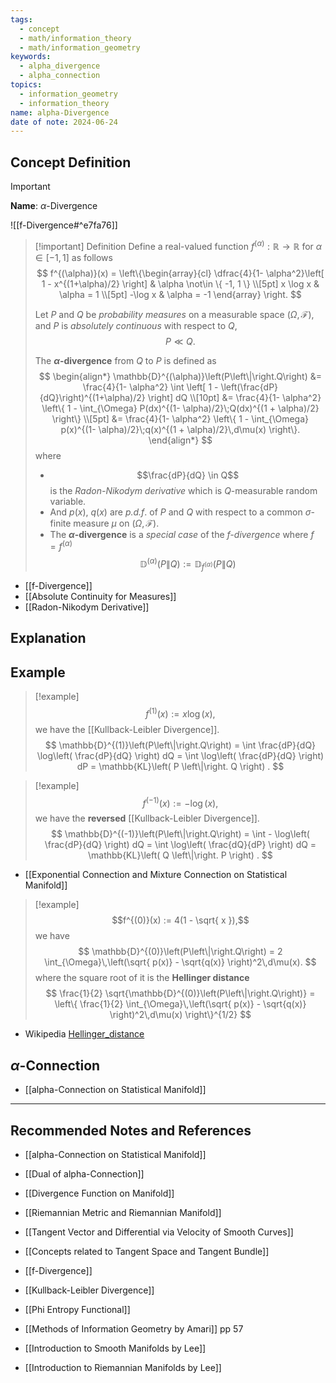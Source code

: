 ```yaml
---
tags:
  - concept
  - math/information_theory
  - math/information_geometry
keywords:
  - alpha_divergence
  - alpha_connection
topics:
  - information_geometry
  - information_theory
name: alpha-Divergence
date of note: 2024-06-24
---
```


## Concept Definition

>[!important]
>**Name**: $\alpha$-Divergence

![[f-Divergence#^e7fa76]]

>[!important] Definition
>Define a real-valued function $f^{(\alpha)}: \mathbb{R} \to \mathbb{R}$ for $\alpha\in [-1,1]$ as follows
>$$
>f^{(\alpha)}(x) = \left\{\begin{array}{cl} \dfrac{4}{1- \alpha^2}\left[ 1 - x^{(1+\alpha)/2} \right] & \alpha \not\in \{ -1, 1 \} \\[5pt] x \log x & \alpha = 1 \\[5pt] -\log x & \alpha = -1  \end{array}  \right. 
>$$ 
>
>Let $P$ and $Q$ be *probability measures* on a measurable space $(\Omega, \mathscr{F})$, and $P$ is *absolutely continuous* with respect to $Q$, 
>$$P \ll Q.$$
>
>The **$\alpha$-divergence** from $Q$ to $P$ is defined as
>$$
>\begin{align*}
>\mathbb{D}^{(\alpha)}\left(P\left\|\right.Q\right) &= \frac{4}{1- \alpha^2} \int \left[ 1 - \left(\frac{dP}{dQ}\right)^{(1+\alpha)/2} \right] dQ \\[10pt] 
>&= \frac{4}{1- \alpha^2} \left\{ 1 - \int_{\Omega} P(dx)^{(1- \alpha)/2}\;Q(dx)^{(1 + \alpha)/2} \right\} \\[5pt] 
>&=  \frac{4}{1- \alpha^2} \left\{ 1 - \int_{\Omega} p(x)^{(1- \alpha)/2}\;q(x)^{(1 + \alpha)/2}\,d\mu(x) \right\}.
>\end{align*}
>$$
>where 
>- $$\frac{dP}{dQ} \in Q$$ is the *Radon-Nikodym derivative* which is $Q$-measurable random variable.
>- And $p(x)$, $q(x)$ are *p.d.f*. of $P$ and $Q$ with respect to a common $\sigma$-finite measure $\mu$ on $(\Omega, \mathscr{F}).$
>- The **$\alpha$-divergence** is a *special case* of the *$f$-divergence* where $f = f^{(\alpha)}$ $$\mathbb{D}^{(\alpha)}\left(P\left\|\right.Q\right) := \mathbb{D}_{f^{(\alpha)}}\left(P\left\|\right.Q\right)$$


- [[f-Divergence]]
- [[Absolute Continuity for Measures]]
- [[Radon-Nikodym Derivative]]


## Explanation


## Example

>[!example]
>$$f^{(1)}(x) := x\log(x),$$ we have the [[Kullback-Leibler Divergence]].
>$$
>\mathbb{D}^{(1)}\left(P\left\|\right.Q\right) = \int \frac{dP}{dQ} \log\left( \frac{dP}{dQ} \right) dQ = \int  \log\left( \frac{dP}{dQ} \right) dP = \mathbb{KL}\left( P \left\|\right. Q \right) .
>$$

>[!example]
>$$f^{(-1)}(x) := -\log(x),$$ we have the **reversed** [[Kullback-Leibler Divergence]].
>$$
>\mathbb{D}^{(-1)}\left(P\left\|\right.Q\right) = \int - \log\left( \frac{dP}{dQ} \right) dQ = \int  \log\left( \frac{dQ}{dP} \right) dQ = \mathbb{KL}\left( Q \left\|\right. P \right) .
>$$

- [[Exponential Connection and Mixture Connection on Statistical Manifold]]

>[!example]
>$$f^{(0)}(x) := 4(1 - \sqrt{ x }),$$ we have 
>$$
>\mathbb{D}^{(0)}\left(P\left\|\right.Q\right) = 2 \int_{\Omega}\,\left(\sqrt{ p(x)} - \sqrt{q(x)} \right)^2\,d\mu(x).
>$$
>where the square root of it is the **Hellinger distance**
>$$
>\frac{1}{2} \sqrt{\mathbb{D}^{(0)}\left(P\left\|\right.Q\right)} = \left\{ \frac{1}{2} \int_{\Omega}\,\left(\sqrt{ p(x)} - \sqrt{q(x)} \right)^2\,d\mu(x) \right\}^{1/2} 
>$$

- Wikipedia [Hellinger_distance](https://en.wikipedia.org/wiki/Hellinger_distance)


## $\alpha$-Connection

- [[alpha-Connection on Statistical Manifold]]




-----------
##  Recommended Notes and References



- [[alpha-Connection on Statistical Manifold]]
- [[Dual of alpha-Connection]]
- [[Divergence Function on Manifold]]


- [[Riemannian Metric and Riemannian Manifold]]

- [[Tangent Vector and Differential via Velocity of Smooth Curves]]
- [[Concepts related to Tangent Space and Tangent Bundle]]


- [[f-Divergence]]
- [[Kullback-Leibler Divergence]]
- [[Phi Entropy Functional]]



- [[Methods of Information Geometry by Amari]] pp 57
- [[Introduction to Smooth Manifolds by Lee]]
- [[Introduction to Riemannian Manifolds by Lee]]
